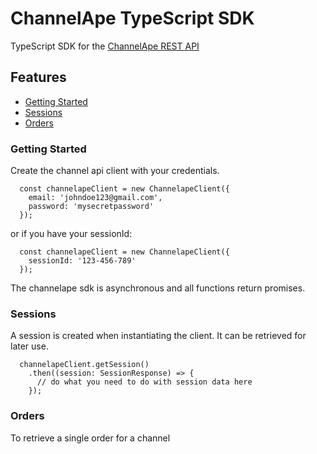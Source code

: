 # ChannelApe TypeScript SDK

TypeScript SDK for the [ChannelApe REST API](https://docs.channelape.io/)

## Features
- [Getting Started](#getting-started)
- [Sessions](#sessions)
- [Orders](#orders)

### Getting Started

Create the channel api client with your credentials.

```
  const channelapeClient = new ChannelapeClient({
    email: 'johndoe123@gmail.com',
    password: 'mysecretpassword'
  });
```

or if you have your sessionId:
```
  const channelapeClient = new ChannelapeClient({
    sessionId: '123-456-789'
  });
```
The channelape sdk is asynchronous and all functions return promises.

### Sessions

A session is created when instantiating the client. It can be retrieved for later use.

```
  channelapeClient.getSession()
    .then((session: SessionResponse) => {
      // do what you need to do with session data here
    });
```

### Orders

To retrieve a single order for a channel